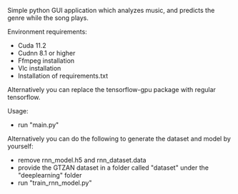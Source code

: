 Simple python GUI application which analyzes music, and predicts the genre while the song plays.

Environment requirements:

- Cuda 11.2
- Cudnn 8.1 or higher
- Ffmpeg installation
- Vlc installation
- Installation of requirements.txt

Alternatively you can replace the tensorflow-gpu package with regular tensorflow.

Usage:

- run "main.py"

Alternatively you can do the following to generate the dataset and model by yourself:

- remove rnn_model.h5 and rnn_dataset.data
- provide the GTZAN dataset in a folder called "dataset" under the "deeplearning" folder
- run "train_rnn_model.py"